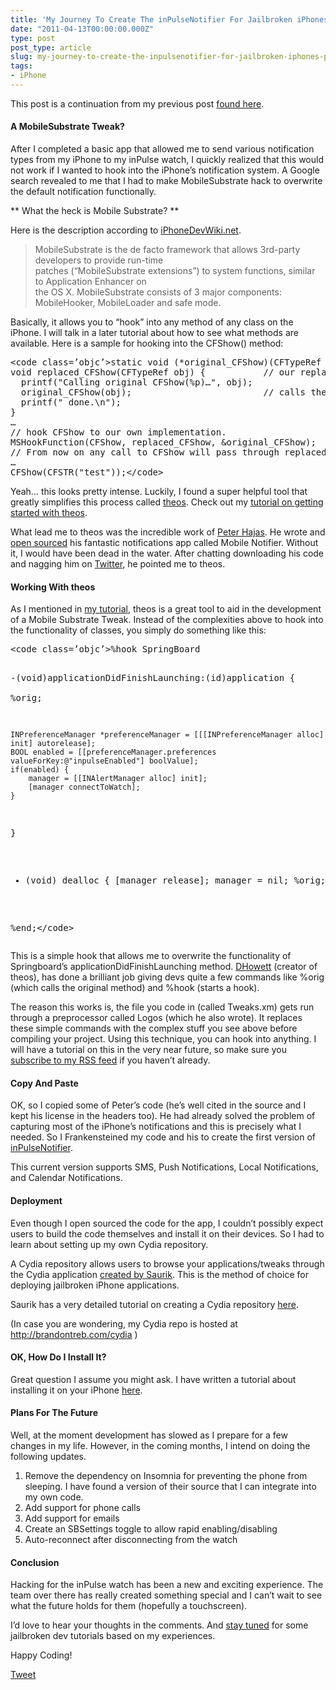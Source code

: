 ```yaml
---
title: 'My Journey To Create The inPulseNotifier For Jailbroken iPhones &#8211; Part 2'
date: "2011-04-13T00:00:00.000Z"
type: post 
post_type: article
slug: my-journey-to-create-the-inpulsenotifier-for-jailbroken-iphones-part-2
tags: 
- iPhone
---
```

This post is a continuation from my previous post [found here][1].

#### A MobileSubstrate Tweak?

After I completed a basic app that allowed me to send various notification types from my iPhone to my inPulse watch, I quickly realized that this would not work if I wanted to hook into the iPhone&#8217;s notification system. A Google search revealed to me that I had to make MobileSubstrate hack to overwrite the default notification functionally.

** What the heck is Mobile Substrate? **

Here is the description according to [iPhoneDevWiki.net][2].

> MobileSubstrate is the de facto framework that allows 3rd-party developers to provide run-time  
> patches (“MobileSubstrate extensions”) to system functions, similar to Application Enhancer on  
> the OS X. MobileSubstrate consists of 3 major components: MobileHooker, MobileLoader and safe mode.

Basically, it allows you to &#8220;hook&#8221; into any method of any class on the iPhone. I will talk in a later tutorial about how to see what methods are available. Here is a sample for hooking into the CFShow() method:

<div>
  <pre>&lt;code class=’objc’>static void (*original_CFShow)(CFTypeRef obj);  // a function pointer to store the original CFShow().
void replaced_CFShow(CFTypeRef obj) {           // our replacement of CFShow().
  printf("Calling original CFShow(%p)…", obj);
  original_CFShow(obj);                         // calls the original CFShow.
  printf(" done.\n");
}
…
// hook CFShow to our own implementation.
MSHookFunction(CFShow, replaced_CFShow, &original_CFShow);
// From now on any call to CFShow will pass through replaced_CFShow first.
…
CFShow(CFSTR("test"));&lt;/code></pre>
</div>

Yeah&#8230; this looks pretty intense. Luckily, I found a super helpful tool that greatly simplifies this process called [theos][3]. Check out my [tutorial on getting started with theos][4].

What lead me to theos was the incredible work of [Peter Hajas][5]. He wrote and [open sourced][6] his fantastic notifications app called Mobile Notifier. Without it, I would have been dead in the water. After chatting downloading his code and nagging him on [Twitter][7], he pointed me to theos.

#### Working With theos

As I mentioned in [my tutorial][4], theos is a great tool to aid in the development of a Mobile Substrate Tweak. Instead of the complexities above to hook into the functionality of classes, you simply do something like this:

<div>
  <pre>&lt;code class=’objc’>%hook SpringBoard

-(void)applicationDidFinishLaunching:(id)application
{    
    %orig;

    INPreferenceManager *preferenceManager = [[[INPreferenceManager alloc] init] autorelease];
    BOOL enabled = [[preferenceManager.preferences valueForKey:@"inpulseEnabled"] boolValue];
    if(enabled) {
        manager = [[INAlertManager alloc] init];
        [manager connectToWatch];
    }
}

- (void) dealloc {
    [manager release];
    manager = nil;
    %orig;
}

%end;&lt;/code></pre>
</div>

This is a simple hook that allows me to overwrite the functionality of Springboard&#8217;s applicationDidFinishLaunching method. [DHowett][8] (creator of theos), has done a brilliant job giving devs quite a few commands like %orig (which calls the original method) and %hook (starts a hook).

The reason this works is, the file you code in (called Tweaks.xm) gets run through a preprocessor called Logos (which he also wrote). It replaces these simple commands with the complex stuff you see above before compiling your project. Using this technique, you can hook into anything. I will have a tutorial on this in the very near future, so make sure you [subscribe to my RSS feed][9] if you haven&#8217;t already.

#### Copy And Paste

OK, so I copied some of Peter&#8217;s code (he&#8217;s well cited in the source and I kept his license in the headers too). He had already solved the problem of capturing most of the iPhone&#8217;s notifications and this is precisely what I needed. So I Frankensteined my code and his to create the first version of [inPulseNotifier][10].

This current version supports SMS, Push Notifications, Local Notifications, and Calendar Notifications.

#### Deployment

Even though I open sourced the code for the app, I couldn&#8217;t possibly expect users to build the code themselves and install it on their devices. So I had to learn about setting up my own Cydia repository.

A Cydia repository allows users to browse your applications/tweaks through the Cydia application [created by Saurik][11]. This is the method of choice for deploying jailbroken iPhone applications.

Saurik has a very detailed tutorial on creating a Cydia repository [here][12].

(In case you are wondering, my Cydia repo is hosted at <http://brandontreb.com/cydia> )

#### OK, How Do I Install It?

Great question I assume you might ask. I have written a tutorial about installing it on your iPhone [here][13].

#### Plans For The Future

Well, at the moment development has slowed as I prepare for a few changes in my life. However, in the coming months, I intend on doing the following updates.

  1. Remove the dependency on Insomnia for preventing the phone from sleeping. I have found a version of their source that I can integrate into my own code.
  2. Add support for phone calls
  3. Add support for emails
  4. Create an SBSettings toggle to allow rapid enabling/disabling
  5. Auto-reconnect after disconnecting from the watch

#### Conclusion

Hacking for the inPulse watch has been a new and exciting experience. The team over there has really created something special and I can&#8217;t wait to see what the future holds for them (hopefully a touchscreen).

I&#8217;d love to hear your thoughts in the comments. And [stay tuned][9] for some jailbroken dev tutorials based on my experiences.

Happy Coding!

<div style="">
  <a href="http://twitter.com/share" class="twitter-share-button" data-count="horizontal" data-text="My Journey To Create The inPulseNotifier For Jailbroken iPhones - Part 2" data-url="http://brandontreb.com/my-journey-to-create-the-inpulsenotifier-for-jailbroken-iphones-part-2"  data-via="brandontreb" data-related="brandontreb:">Tweet</a>
</div>

 [1]: /my-journey-to-create-the-inpulsenotifier-for-jailbroken-iphones-part-1/
 [2]: http://iphonedevwiki.net/index.php/MobileSubstrate
 [3]: http://iphonedevwiki.net/index.php/Theos/Getting_Started
 [4]: /beginning-jailbroken-ios-development-getting-the-tools/
 [5]: http://www.peterhajas.com/
 [6]: https://github.com/peterhajas/MobileNotifier
 [7]: https://twitter.com/#!/peterhajas
 [8]: https://twitter.com/#!/dhowett
 [9]: feeds.feedburner.com/brandontreb
 [10]: https://github.com/brandontreb/inPulseNotifier
 [11]: http://www.saurik.com/
 [12]: http://www.saurik.com/id/7
 [13]: http://www.getinpulse.com/hack/forum/viewtopic.php?p=545#p545